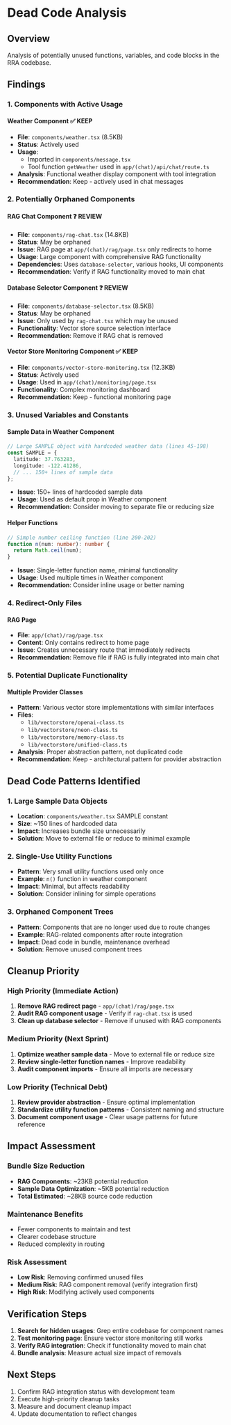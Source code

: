 # Dead Code Analysis

## Overview

Analysis of potentially unused functions, variables, and code blocks in the RRA codebase.

## Findings

### 1. Components with Active Usage

#### Weather Component ✅ KEEP

- **File**: `components/weather.tsx` (8.5KB)
- **Status**: Actively used
- **Usage**:
  - Imported in `components/message.tsx`
  - Tool function `getWeather` used in `app/(chat)/api/chat/route.ts`
- **Analysis**: Functional weather display component with tool integration
- **Recommendation**: Keep - actively used in chat messages

### 2. Potentially Orphaned Components

#### RAG Chat Component ❓ REVIEW

- **File**: `components/rag-chat.tsx` (14.8KB)
- **Status**: May be orphaned
- **Issue**: RAG page at `app/(chat)/rag/page.tsx` only redirects to home
- **Usage**: Large component with comprehensive RAG functionality
- **Dependencies**: Uses `database-selector`, various hooks, UI components
- **Recommendation**: Verify if RAG functionality moved to main chat

#### Database Selector Component ❓ REVIEW

- **File**: `components/database-selector.tsx` (8.5KB)
- **Status**: May be orphaned
- **Issue**: Only used by `rag-chat.tsx` which may be unused
- **Functionality**: Vector store source selection interface
- **Recommendation**: Remove if RAG chat is removed

#### Vector Store Monitoring Component ✅ KEEP

- **File**: `components/vector-store-monitoring.tsx` (12.3KB)
- **Status**: Actively used
- **Usage**: Used in `app/(chat)/monitoring/page.tsx`
- **Functionality**: Complex monitoring dashboard
- **Recommendation**: Keep - functional monitoring page

### 3. Unused Variables and Constants

#### Sample Data in Weather Component

```typescript
// Large SAMPLE object with hardcoded weather data (lines 45-198)
const SAMPLE = {
  latitude: 37.763283,
  longitude: -122.41286,
  // ... 150+ lines of sample data
};
```

- **Issue**: 150+ lines of hardcoded sample data
- **Usage**: Used as default prop in Weather component
- **Recommendation**: Consider moving to separate file or reducing size

#### Helper Functions

```typescript
// Simple number ceiling function (line 200-202)
function n(num: number): number {
  return Math.ceil(num);
}
```

- **Issue**: Single-letter function name, minimal functionality
- **Usage**: Used multiple times in Weather component
- **Recommendation**: Consider inline usage or better naming

### 4. Redirect-Only Files

#### RAG Page

- **File**: `app/(chat)/rag/page.tsx`
- **Content**: Only contains redirect to home page
- **Issue**: Creates unnecessary route that immediately redirects
- **Recommendation**: Remove file if RAG is fully integrated into main chat

### 5. Potential Duplicate Functionality

#### Multiple Provider Classes

- **Pattern**: Various vector store implementations with similar interfaces
- **Files**:
  - `lib/vectorstore/openai-class.ts`
  - `lib/vectorstore/neon-class.ts`
  - `lib/vectorstore/memory-class.ts`
  - `lib/vectorstore/unified-class.ts`
- **Analysis**: Proper abstraction pattern, not duplicated code
- **Recommendation**: Keep - architectural pattern for provider abstraction

## Dead Code Patterns Identified

### 1. Large Sample Data Objects

- **Location**: `components/weather.tsx` SAMPLE constant
- **Size**: ~150 lines of hardcoded data
- **Impact**: Increases bundle size unnecessarily
- **Solution**: Move to external file or reduce to minimal example

### 2. Single-Use Utility Functions

- **Pattern**: Very small utility functions used only once
- **Example**: `n()` function in weather component
- **Impact**: Minimal, but affects readability
- **Solution**: Consider inlining for simple operations

### 3. Orphaned Component Trees

- **Pattern**: Components that are no longer used due to route changes
- **Example**: RAG-related components after route integration
- **Impact**: Dead code in bundle, maintenance overhead
- **Solution**: Remove unused component trees

## Cleanup Priority

### High Priority (Immediate Action)

1. **Remove RAG redirect page** - `app/(chat)/rag/page.tsx`
2. **Audit RAG component usage** - Verify if `rag-chat.tsx` is used
3. **Clean up database selector** - Remove if unused with RAG components

### Medium Priority (Next Sprint)

1. **Optimize weather sample data** - Move to external file or reduce size
2. **Review single-letter function names** - Improve readability
3. **Audit component imports** - Ensure all imports are necessary

### Low Priority (Technical Debt)

1. **Review provider abstraction** - Ensure optimal implementation
2. **Standardize utility function patterns** - Consistent naming and structure
3. **Document component usage** - Clear usage patterns for future reference

## Impact Assessment

### Bundle Size Reduction

- **RAG Components**: ~23KB potential reduction
- **Sample Data Optimization**: ~5KB potential reduction
- **Total Estimated**: ~28KB source code reduction

### Maintenance Benefits

- Fewer components to maintain and test
- Clearer codebase structure
- Reduced complexity in routing

### Risk Assessment

- **Low Risk**: Removing confirmed unused files
- **Medium Risk**: RAG component removal (verify integration first)
- **High Risk**: Modifying actively used components

## Verification Steps

1. **Search for hidden usages**: Grep entire codebase for component names
2. **Test monitoring page**: Ensure vector store monitoring still works
3. **Verify RAG integration**: Check if functionality moved to main chat
4. **Bundle analysis**: Measure actual size impact of removals

## Next Steps

1. Confirm RAG integration status with development team
2. Execute high-priority cleanup tasks
3. Measure and document cleanup impact
4. Update documentation to reflect changes
